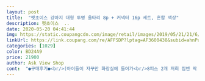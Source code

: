 ```yaml
---
layout: post 
title:  "펫초이스 강아지 대형 투명 울타리 8p + 커넥터 16p 세트, 혼합 색상" 
description: 펫초이스  ..
date: 2020-05-20 04:41:44 
img: https://static.coupangcdn.com/image/retail/images/2019/05/21/21/6/62d5e6ee-feac-46e5-88b7-2fabb72cd743.jpg 
linkUrl: https://link.coupang.com/re/AFFSDP?lptag=AF3600438&subid=ahnPublicAsk&pageKey=226735098&itemId=718599316&vendorItemId=4818198097&traceid=V0-113-83ce6219be5b73c1 
categories: [1029] 
color: BD24A9 
price: 21900 
author: Ask View Shop 
cont:  "●구매후기●<br/>(아이들이 자꾸만 화장실에 들어가<br/>8피스 2개 저희 집엔 딱 좋아요<br/>가격대도 높고 자리 차지하는 것도 부담이 되더라구요<br/>가로로 길게 쓰거나 세로로 길게 쓰거나<br/>가볍고 편리해서 좋아요<br/>강아지 또는 어린고양이<br/>계획을 변경해서 만들어봤어요<br/>고양이 합사 및 격리용으로 구매했습니다<br/>그냥 못들어가는구나 하고 포기하네요<br/>그쪽도 못들어가게 막을 수 있게되었어요<br/>날씨가 갑자기 더워져서<br/>냥바냥이 있듯이 사람에 따라서도<br/>너무 어린냥이를 데려오는 바람에<br/>네트망 못타도록 케이블선으로 엮어놨어요<br/>느낌이 오면서 스스로에게 충분히 만족스러운<br/>늘상 커튼옆에 붙어있을 수 없는<br/>다만 가벼워서 우리 강아지가 맘 먹고 밀면 밀리네요<br/>돈벌어와야 하는 집사이기에ㅠㅜ<br/>두냥이 집사입니다<br/>딱히 걱정되지 않지만<br/>딱히 케이지까지 구매하지 않아도 되겠다 싶기도 했고<br/>많은 분들이 만족스럽게 사용하시길 바랍니다!!<br/>물론 큰 아이들은 쉽게 뛰어 넘어요<br/>발에 물뭍히고 찍고다니고 배수구 쪽을 기웃거리며<br/>방묘문을 만들어 사용중인데<br/>방문이나 좀 막아둘까 싶었는데<br/>배수구 부분에 약을 치기에 약품 격리에 유용함<br/>번식하기에 방지차원으로 두루두루 아주 좋아요)<br/>벌레 또는 곰팡이등 쉽게<br/>변기안을 쳐다보고 있음 간혹 아파트 소독시<br/>부상정도를 가늠하기도 어렵고<br/>분명히 확인하고 구매하시길 바래요<br/>사고 치지 않도록 교육시켜놔서<br/>사고대비용으로는 아주 훌륭합니다<br/>사고방지용으로 정말 좋구요<br/>상품 활용이 될거예요<br/>생각외로 훌륭하네요<br/>선택해서 할 수 있어서 좋아요<br/>설치 하고 다음날 바로 재구매했어요<br/>세탁실 문도 열어놔야했는데<br/>시행착오도 겪다보면 뭔가 이거다 싶은<br/>쓱 밀면 밀리지만<br/>아가들은 아직 잘 모르니까<br/>아이 하나가 커튼을 타고 올라가네요<br/>아이가 자꾸 전선류에 뽀짝대길래<br/>아직 1키로가 안되는 아가라 아래로 추락하면<br/>아직 아가냥이들은 교육이 더 필요하기에<br/>약간의 흔들거림이 있고 가벼운 재질이라<br/>어느정도 투명해서 막아놓으면<br/>어디갔나 했더니 울타리 안에 들어가버렸더라구요ㅋㅋㅋㅋ<br/>언제 어디서 사고날지 모르잖아요<br/>에어컨 옆으로 암막커튼 가리개로도 썼구요<br/>여러 방향으로 만들어보고<br/>연결하기도 쉽고 공간에 맞춰<br/>요령껏 잘 막아놓으면<br/>우리 고양이들은 참 착해 커튼을 타고 올라가진 않잖아?<br/>이걸 어떻게든 잘 활용하겠다 생각하고<br/>이것 또한 위험할 수 있기에<br/>이게 큰냥이들은 쉽게 넘나들지만<br/>이전 후기에도 남겼듯이<br/>이전에 설치해둔것 만으로도 완벽하다 느꼈는데<br/>자는동안은 격리해 둘 요령이었지요<br/>잠결에 혹시 아이가 돌아다니다 다칠까 걱정되어<br/>재구매했어요!!<br/>재질에 따른 내구성은 상품페이지 및 후기 등을<br/>저는 매우 만족 별 다섯개!!<br/>저의 후기도 참고하시어<br/>저희 집은 강아지가 자꾸 방충망을 긁어서<br/>저희집 큰아이는 아무곳이나 들어가도<br/>전선 인근만 못가게 해볼까 싶어<br/>제가 사진으로 올려둘터이니<br/>제가 화장실만 가면 망에 올라탑니다<br/>즈이집 화장실은 다이 네트망으로<br/>참 편리한 물건인듯 싶어요<br/>참고하시어 사용해 보시는것도 괜찮지 않을까 싶어요<br/>창틀 사이에도 하나 끼워뒀어요ㅎㅎ<br/>철망 케이지는 오래 사용할 일도 없을 뿐더러<br/>키우시는 분들은 꼭 구매해서 사용해보세요<br/>투명해서 답답하지도 않아요:)<br/>투명해서 들어가 있는 게 보이긴 해서 금방 찾긴 했습니다ㅋㅋㅋ<br/>티비 및 컴터 뒷편 전선류도 싹 가려줬어요<br/>하고 신랑에게 얘기하는 순간<br/>한가지 물건에 대해 여러 느낌들이 있기 마련이잖아요<br/>한동안 잘 사용할듯 싶어요<br/>합사는 생각외로 첫아이가 순둥이라<br/>화장실 문을 닫아놓으면 건식 화장실이 아닌 이상<br/>" 
---
```

